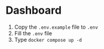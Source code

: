 # Dashboard

1. Copy the `.env.example` file to `.env`  
2. Fill the `.env` file  
3. Type `docker compose up -d`